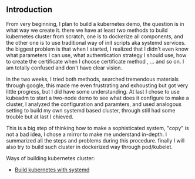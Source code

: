 Introduction
--
 
   From very beginning, I plan to build a kubernetes demo, the question is in what way we create it. there we have at least two methods to build kubernetes cluster from scratch, one is to dockerize all components, and the other one is to use traditional way of init scripts aka systemd services. the biggest problem is  that when I started, I realized that I didn't even know what parameters I can use, what authentication strategy I should use, how to create the certificate when I choose  certificate method , ...  and so on. I am totally confused and don't have clear vision. 

   In the two weeks, I tried both methods, searched tremendous materials through google, this made me even frustrating and exhousting but got very little progress, but I did have some understanding. At last I chose to use kubeadm to start a two-node demo to see what does it configure to make a cluster, I analyzed the configuration and paramters, and used analogous setting to build my own systemd based cluster, through still had some trouble but at last I chieved. 

   This is a big step of thinking how to make a sophisticated system, "copy" is not a bad idea, I chose a mirror to make me understand in-depth.  I summarized all the steps and problems during this procedure. finally I will also try to build such cluster in dockerized way through pod/kubelet.
    
   Ways of building kubernetes cluster:

   * [Build kubernetes with systemd](./systemd)
